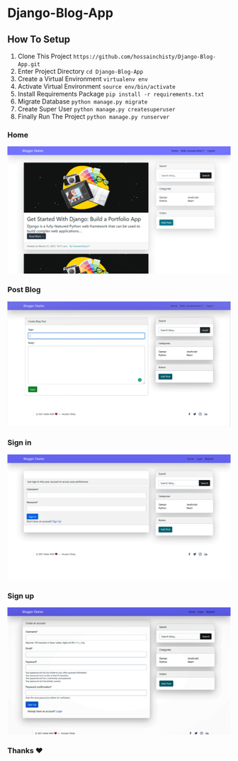 # Django-Blog-App
## How To Setup
1. Clone This Project `https://github.com/hossainchisty/Django-Blog-App.git`
2. Enter Project Directory `cd Django-Blog-App`
3. Create a Virtual Environment `virtualenv env`
4. Activate Virtual Environment `source env/bin/activate`
5. Install Requirements Package `pip install -r requirements.txt`
6. Migrate Database `python manage.py migrate`
7. Create Super User `python manage.py createsuperuser`
8. Finally Run The Project `python manage.py runserver`

### Home
![Image of demo](https://github.com/hossainchisty/Django-Blog-App/blob/master/Finaldemo/home.png)

### Post Blog
![Image of demo](https://github.com/hossainchisty/Django-Blog-App/blob/master/Finaldemo/post_blog.png)

### Sign in
![Image of demo](https://github.com/hossainchisty/Django-Blog-App/blob/master/Finaldemo/singin.png)

### Sign up
![Image of demo](https://github.com/hossainchisty/Django-Blog-App/blob/master/Finaldemo/sigup.png)


### Thanks ❤